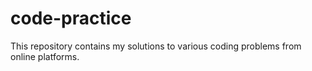 # code-practice
This repository contains my solutions to various coding problems from online platforms.

